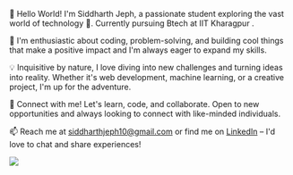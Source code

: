 👋 Hello World! I'm Siddharth Jeph, a passionate student exploring the vast world of technology 🚀. Currently pursuing Btech  at IIT Kharagpur .

🌱 I'm enthusiastic about coding, problem-solving, and building cool things that make a positive impact and I'm always eager to expand my skills.

💡 Inquisitive by nature, I love diving into new challenges and turning ideas into reality. Whether it's web development, machine learning, or a creative project, I'm up for the adventure.

🔗 Connect with me! Let's learn, code, and collaborate. Open to new opportunities and always looking to connect with like-minded individuals.

📫 Reach me at siddharthjeph10@gmail.com or find me on [LinkedIn](https://www.linkedin.com/in/siddharth-jeph-96601b244/) – I'd love to chat and share experiences!

<IMG SRC="cat-jam.gif">
